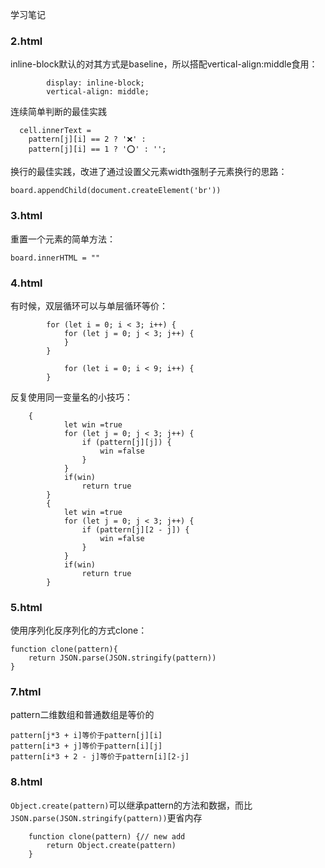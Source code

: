 学习笔记

### 2.html
inline-block默认的对其方式是baseline，所以搭配vertical-align:middle食用：
```
        display: inline-block;
        vertical-align: middle;
```



连续简单判断的最佳实践
```
  cell.innerText = 
    pattern[j][i] == 2 ? '❌' :
    pattern[j][i] == 1 ? '⭕' : '';
```



换行的最佳实践，改进了通过设置父元素width强制子元素换行的思路：
```
board.appendChild(document.createElement('br'))
```


### 3.html
重置一个元素的简单方法：
```
board.innerHTML = "" 
```



### 4.html

有时候，双层循环可以与单层循环等价：
```
        for (let i = 0; i < 3; i++) {
            for (let j = 0; j < 3; j++) {
            }
        }

            for (let i = 0; i < 9; i++) {
        }
```


反复使用同一变量名的小技巧：
```
    {
            let win =true
            for (let j = 0; j < 3; j++) {
                if (pattern[j][j]) {
                    win =false
                }                
            }
            if(win) 
                return true
        }
        {
            let win =true
            for (let j = 0; j < 3; j++) {
                if (pattern[j][2 - j]) {
                    win =false
                }                
            }
            if(win) 
                return true
        }
```



### 5.html

使用序列化反序列化的方式clone：
```
function clone(pattern){
    return JSON.parse(JSON.stringify(pattern))
}

```



### 7.html
pattern二维数组和普通数组是等价的
```
pattern[j*3 + i]等价于pattern[j][i]
pattern[i*3 + j]等价于pattern[i][j]
pattern[i*3 + 2 - j]等价于pattern[i][2-j]

```



### 8.html
`Object.create(pattern)`可以继承pattern的方法和数据，而比`JSON.parse(JSON.stringify(pattern))`更省内存
```
    function clone(pattern) {// new add
        return Object.create(pattern)
    }
```

